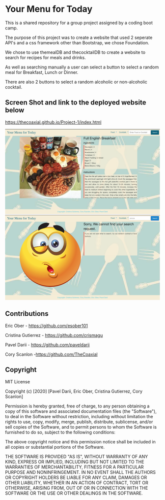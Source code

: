 # Your Menu for Today
This is a shared repository for a group project assigned by a coding boot camp. 

The purpose of this project was to create a website that used 2 seperate API's and a css framework other than Bootstrap, we chose Foundation. 

We chose to use themealDB and thecocktailDB to create a website to search for recipes for meals and drinks. 

As well as searching manually a user can select a button to select a random meal for Breakfast, Lunch or Dinner. 

There are also 2 buttons to select a random alcoholic or non-alcoholic cocktail. 


## Screen Shot and link to the deployed website below

https://thecoaxial.github.io/Project-1/index.html

![Screenshot](images/YMFTU.png)
![Screenshot](images/errorPage.png)


## Contributions
Eric Ober - https://github.com/esober101

Cristina Gutierrez - https://github.com/crismagu

Pavel Darii - https://github.com/paveldarii

Cory Scanlon -https://github.com/TheCoaxial

## Copyright

MIT License

Copyright (c) [2020] [Pavel Darii, Eric Ober, Cristina Gutierrez, Cory Scanlon]

Permission is hereby granted, free of charge, to any person obtaining a copy
of this software and associated documentation files (the "Software"), to deal
in the Software without restriction, including without limitation the rights
to use, copy, modify, merge, publish, distribute, sublicense, and/or sell
copies of the Software, and to permit persons to whom the Software is
furnished to do so, subject to the following conditions:

The above copyright notice and this permission notice shall be included in all
copies or substantial portions of the Software.

THE SOFTWARE IS PROVIDED "AS IS", WITHOUT WARRANTY OF ANY KIND, EXPRESS OR
IMPLIED, INCLUDING BUT NOT LIMITED TO THE WARRANTIES OF MERCHANTABILITY,
FITNESS FOR A PARTICULAR PURPOSE AND NONINFRINGEMENT. IN NO EVENT SHALL THE
AUTHORS OR COPYRIGHT HOLDERS BE LIABLE FOR ANY CLAIM, DAMAGES OR OTHER
LIABILITY, WHETHER IN AN ACTION OF CONTRACT, TORT OR OTHERWISE, ARISING FROM,
OUT OF OR IN CONNECTION WITH THE SOFTWARE OR THE USE OR OTHER DEALINGS IN THE
SOFTWARE.
